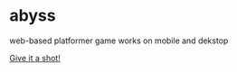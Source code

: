 # abyss
web-based platformer game
works on mobile and dekstop

[Give it a shot!](https://luminous-madeleine-0a94a0.netlify.app/)
